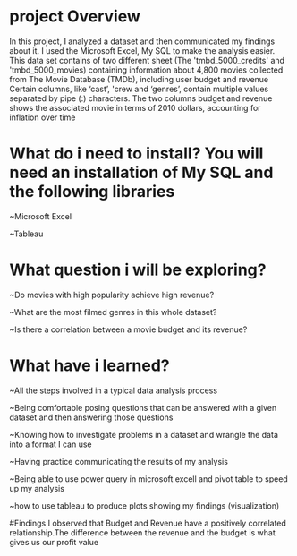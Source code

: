 # project Overview
In this project, I analyzed a dataset and then communicated my findings about it. I used the Microsoft Excel, My SQL to make the analysis easier. This data set contains of two different sheet (The 'tmbd_5000_credits' and 'tmbd_5000_movies) containing information about 4,800 movies collected from The Movie Database (TMDb), including user budget and revenue Certain columns, like ‘cast’, 'crew and ‘genres’, contain multiple values separated by pipe (:) characters. The two columns budget and revenue shows the associated movie in terms of 2010 dollars, accounting for inflation over time
# What do i need to install? You will need an installation of My SQL and the following libraries
~Microsoft Excel

~Tableau
# What question i will be exploring?
~Do movies with high popularity achieve high revenue?

~What are the most filmed genres in this whole dataset?

~Is there a correlation between a movie budget and its revenue?
# What have i learned?
~All the steps involved in a typical data analysis process

~Being comfortable posing questions that can be answered with a given dataset and then answering those questions

~Knowing how to investigate problems in a dataset and wrangle the data into a format I can use

~Having practice communicating the results of my analysis

~Being able to use power query in microsoft excell and pivot table to speed up my analysis 

~how to use tableau to produce plots showing my findings (visualization)

#Findings
I observed that Budget and Revenue have a positively correlated relationship.The difference between the revenue and the budget is what gives us our profit value 

